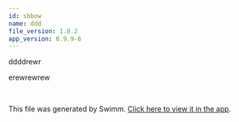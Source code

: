 ```yaml
---
id: sbbow
name: ddd
file_version: 1.0.2
app_version: 0.9.9-6
---
```


ddddrewr

erewrewrew

<br/>

This file was generated by Swimm. [Click here to view it in the app](https://swimm-web-app.web.app/repos/Z2l0aHViJTNBJTNBdGVzdC1naXRodWItYXBwJTNBJTNBc3dpbW1pbw==/docs/sbbow).